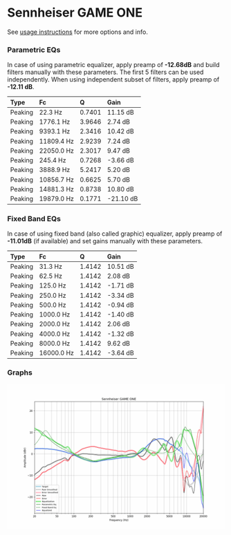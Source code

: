# Sennheiser GAME ONE
See [usage instructions](https://github.com/jaakkopasanen/AutoEq#usage) for more options and info.

### Parametric EQs
In case of using parametric equalizer, apply preamp of **-12.68dB** and build filters manually
with these parameters. The first 5 filters can be used independently.
When using independent subset of filters, apply preamp of **-12.11 dB**.

| Type    | Fc         |      Q | Gain      |
|:--------|:-----------|:-------|:----------|
| Peaking | 22.3 Hz    | 0.7401 | 11.15 dB  |
| Peaking | 1776.1 Hz  | 3.9646 | 2.74 dB   |
| Peaking | 9393.1 Hz  | 2.3416 | 10.42 dB  |
| Peaking | 11809.4 Hz | 2.9239 | 7.24 dB   |
| Peaking | 22050.0 Hz | 2.3017 | 9.47 dB   |
| Peaking | 245.4 Hz   | 0.7268 | -3.66 dB  |
| Peaking | 3888.9 Hz  | 5.2417 | 5.20 dB   |
| Peaking | 10856.7 Hz | 0.6625 | 5.70 dB   |
| Peaking | 14881.3 Hz | 0.8738 | 10.80 dB  |
| Peaking | 19879.0 Hz | 0.1771 | -21.10 dB |

### Fixed Band EQs
In case of using fixed band (also called graphic) equalizer, apply preamp of **-11.01dB**
(if available) and set gains manually with these parameters.

| Type    | Fc         |      Q | Gain     |
|:--------|:-----------|:-------|:---------|
| Peaking | 31.3 Hz    | 1.4142 | 10.51 dB |
| Peaking | 62.5 Hz    | 1.4142 | 2.08 dB  |
| Peaking | 125.0 Hz   | 1.4142 | -1.71 dB |
| Peaking | 250.0 Hz   | 1.4142 | -3.34 dB |
| Peaking | 500.0 Hz   | 1.4142 | -0.94 dB |
| Peaking | 1000.0 Hz  | 1.4142 | -1.40 dB |
| Peaking | 2000.0 Hz  | 1.4142 | 2.06 dB  |
| Peaking | 4000.0 Hz  | 1.4142 | -1.32 dB |
| Peaking | 8000.0 Hz  | 1.4142 | 9.62 dB  |
| Peaking | 16000.0 Hz | 1.4142 | -3.64 dB |

### Graphs
![](./Sennheiser%20GAME%20ONE.png)